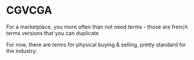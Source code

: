 # CGVCGA
For a marketplace, you more often than not need terms - those are french terms versions that you can duplicate

For now, there are terms for physical buying & selling, pretty standard for the industry.
